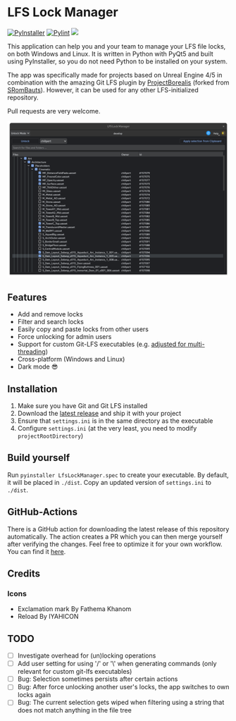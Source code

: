 # LFS Lock Manager

[![PyInstaller](https://github.com/chillpert/lfs-lock-manager/actions/workflows/build.yml/badge.svg)](https://github.com/chillpert/lfs-lock-manager/actions/workflows/build.yml)
[![Pylint](https://github.com/chillpert/lfs-lock-manager/actions/workflows/pylint.yml/badge.svg)](https://github.com/chillpert/lfs-lock-manager/actions/workflows/pylint.yml)
![](https://shields.io/github/license/chillpert/lfs-lock-manager)

This application can help you and your team to manage your LFS file locks, on both Windows and
Linux. It is written in
Python with PyQt5 and
built using PyInstaller, so you do not need Python to be installed on your system.

The app was specifically made for projects based on Unreal Engine 4/5 in combination with the
amazing Git LFS plugin
by [ProjectBorealis](https://github.com/ProjectBorealis/UEGitPlugin) (forked
from [SRomBauts](https://github.com/SRombauts/UEGitPlugin)). However, it can be used for any other
LFS-initialized
repository.

Pull requests are very welcome.

![Demo](https://github.com/chillpert/lfs-lock-manager/blob/main/demo.png)

## Features

- Add and remove locks
- Filter and search locks
- Easily copy and paste locks from other users
- Force unlocking for admin users
- Support for custom Git-LFS executables (e.g. [adjusted for multi-threading](https://github.com/ProjectBorealis/UEGitPlugin))
- Cross-platform (Windows and Linux)
- Dark mode 😎

## Installation

1. Make sure you have Git and Git LFS installed
2. Download the [latest release](https://github.com/chillpert/lfs-lock-manager/releases) and ship it
   with your project
3. Ensure that `settings.ini` is in the same directory as the executable
4. Configure `settings.ini` (at the very least, you need to modify `projectRootDirectory`)

## Build yourself

Run `pyinstaller LfsLockManager.spec` to create your executable. By default, it will be placed
in `./dist`. Copy an
updated version of `settings.ini` to `./dist`.

## GitHub-Actions

There is a GitHub action for downloading the latest release of this repository automatically. The action creates a PR which you can then merge yourself after verifying the changes. Feel free to optimize it for your own workflow. You can find
it [here](https://github.com/chillpert/lfs-lock-manager-deploy-demo).

## Credits

### Icons

- Exclamation mark By Fathema Khanom
- Reload By IYAHICON

## TODO

- [ ] Investigate overhead for (un)locking operations
- [ ] Add user setting for using '/' or '\\' when generating commands (only relevant for custom
  git-lfs executables)
- [ ] Bug: Selection sometimes persists after certain actions
- [ ] Bug: After force unlocking another user's locks, the app switches to own locks again
- [ ] Bug: The current selection gets wiped when filtering using a string that does not match
  anything in the file tree

